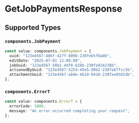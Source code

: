 # GetJobPaymentsResponse


## Supported Types

### `components.JobPayment`

```typescript
const value: components.JobPayment = {
  uuid: "123e4567-486f-427f-8096-230feb5f0a0b",
  editDate: "2025-07-01 12:00:00",
  jobUuid: "123e4567-50b1-4df6-b28b-230fe924238b",
  actionedByUuid: "123e4567-5254-45e5-90b2-230feb7fcc5b",
  attachmentUuid: "123e4567-ab9e-4b10-8410-230fee8582db",
};
```

### `components.ErrorT`

```typescript
const value: components.ErrorT = {
  errorCode: 1000,
  message: "An error occurred completing your request",
};
```

